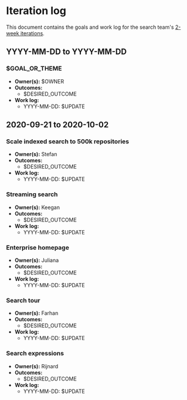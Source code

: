 # Iteration log

This document contains the goals and work log for the search team's [2-week iterations](./index.md#iterations).

## YYYY-MM-DD to YYYY-MM-DD

### $GOAL_OR_THEME

- **Owner(s):** $OWNER
- **Outcomes:**
    - $DESIRED_OUTCOME
- **Work log:**
    - YYYY-MM-DD: $UPDATE

## 2020-09-21 to 2020-10-02

### Scale indexed search to 500k repositories

- **Owner(s):** Stefan
- **Outcomes:**
    - $DESIRED_OUTCOME
- **Work log:**
    - YYYY-MM-DD: $UPDATE

### Streaming search

- **Owner(s):** Keegan
- **Outcomes:**
    - $DESIRED_OUTCOME
- **Work log:**
    - YYYY-MM-DD: $UPDATE

### Enterprise homepage

- **Owner(s):** Juliana
- **Outcomes:**
    - $DESIRED_OUTCOME
- **Work log:**
    - YYYY-MM-DD: $UPDATE

### Search tour

- **Owner(s):** Farhan
- **Outcomes:**
    - $DESIRED_OUTCOME
- **Work log:**
    - YYYY-MM-DD: $UPDATE

### Search expressions

- **Owner(s):** Rijnard
- **Outcomes:**
    - $DESIRED_OUTCOME
- **Work log:**
    - YYYY-MM-DD: $UPDATE
